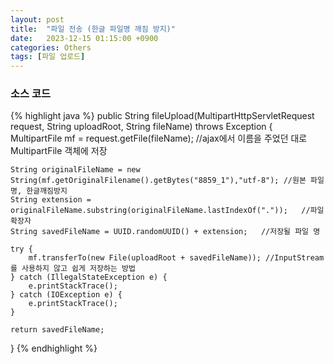 ```yaml
---
layout: post
title:  "파일 전송 (한글 파일명 깨짐 방지)"
date:   2023-12-15 01:15:00 +0900
categories: Others
tags: [파일 업로드]
---
```


### 소스 코드

{% highlight java %}
public String fileUpload(MultipartHttpServletRequest request, String uploadRoot, String fileName) throws Exception {
    MultipartFile mf = request.getFile(fileName); //ajax에서 이름을 주었던 대로 MultipartFile 객체에 저장
    
    String originalFileName = new String(mf.getOriginalFilename().getBytes("8859_1"),"utf-8"); //원본 파일명, 한글깨짐방지
    String extension = originalFileName.substring(originalFileName.lastIndexOf("."));	//파일 확장자
    String savedFileName = UUID.randomUUID() + extension;   //저장될 파일 명
    
    try {
        mf.transferTo(new File(uploadRoot + savedFileName)); //InputStream를 사용하지 않고 쉽게 저장하는 방법
    } catch (IllegalStateException e) {
        e.printStackTrace();
    } catch (IOException e) {
        e.printStackTrace();
    }
    
    return savedFileName;
}
{% endhighlight %}